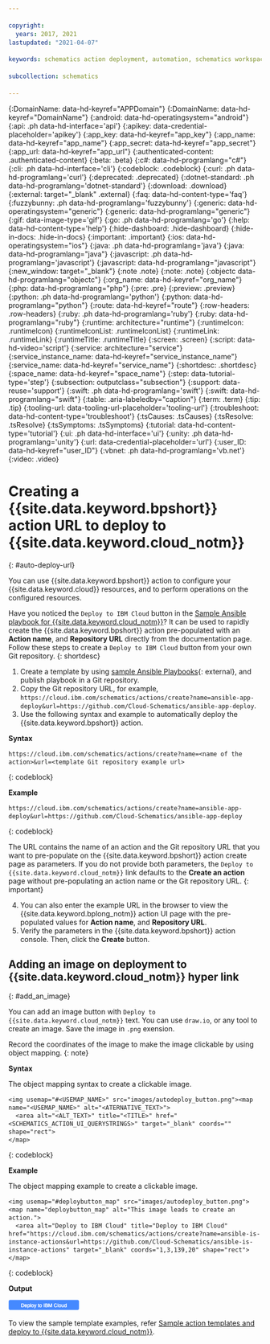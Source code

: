 ```yaml
---

copyright:
  years: 2017, 2021
lastupdated: "2021-04-07"

keywords: schematics action deployment, automation, schematics workspace,  schematics workspace creation, auto deploy

subcollection: schematics

---
```


{:DomainName: data-hd-keyref="APPDomain"}
{:DomainName: data-hd-keyref="DomainName"}
{:android: data-hd-operatingsystem="android"}
{:api: .ph data-hd-interface='api'}
{:apikey: data-credential-placeholder='apikey'}
{:app_key: data-hd-keyref="app_key"}
{:app_name: data-hd-keyref="app_name"}
{:app_secret: data-hd-keyref="app_secret"}
{:app_url: data-hd-keyref="app_url"}
{:authenticated-content: .authenticated-content}
{:beta: .beta}
{:c#: data-hd-programlang="c#"}
{:cli: .ph data-hd-interface='cli'}
{:codeblock: .codeblock}
{:curl: .ph data-hd-programlang='curl'}
{:deprecated: .deprecated}
{:dotnet-standard: .ph data-hd-programlang='dotnet-standard'}
{:download: .download}
{:external: target="_blank" .external}
{:faq: data-hd-content-type='faq'}
{:fuzzybunny: .ph data-hd-programlang='fuzzybunny'}
{:generic: data-hd-operatingsystem="generic"}
{:generic: data-hd-programlang="generic"}
{:gif: data-image-type='gif'}
{:go: .ph data-hd-programlang='go'}
{:help: data-hd-content-type='help'}
{:hide-dashboard: .hide-dashboard}
{:hide-in-docs: .hide-in-docs}
{:important: .important}
{:ios: data-hd-operatingsystem="ios"}
{:java: .ph data-hd-programlang='java'}
{:java: data-hd-programlang="java"}
{:javascript: .ph data-hd-programlang='javascript'}
{:javascript: data-hd-programlang="javascript"}
{:new_window: target="_blank"}
{:note .note}
{:note: .note}
{:objectc data-hd-programlang="objectc"}
{:org_name: data-hd-keyref="org_name"}
{:php: data-hd-programlang="php"}
{:pre: .pre}
{:preview: .preview}
{:python: .ph data-hd-programlang='python'}
{:python: data-hd-programlang="python"}
{:route: data-hd-keyref="route"}
{:row-headers: .row-headers}
{:ruby: .ph data-hd-programlang='ruby'}
{:ruby: data-hd-programlang="ruby"}
{:runtime: architecture="runtime"}
{:runtimeIcon: .runtimeIcon}
{:runtimeIconList: .runtimeIconList}
{:runtimeLink: .runtimeLink}
{:runtimeTitle: .runtimeTitle}
{:screen: .screen}
{:script: data-hd-video='script'}
{:service: architecture="service"}
{:service_instance_name: data-hd-keyref="service_instance_name"}
{:service_name: data-hd-keyref="service_name"}
{:shortdesc: .shortdesc}
{:space_name: data-hd-keyref="space_name"}
{:step: data-tutorial-type='step'}
{:subsection: outputclass="subsection"}
{:support: data-reuse='support'}
{:swift: .ph data-hd-programlang='swift'}
{:swift: data-hd-programlang="swift"}
{:table: .aria-labeledby="caption"}
{:term: .term}
{:tip: .tip}
{:tooling-url: data-tooling-url-placeholder='tooling-url'}
{:troubleshoot: data-hd-content-type='troubleshoot'}
{:tsCauses: .tsCauses}
{:tsResolve: .tsResolve}
{:tsSymptoms: .tsSymptoms}
{:tutorial: data-hd-content-type='tutorial'}
{:ui: .ph data-hd-interface='ui'}
{:unity: .ph data-hd-programlang='unity'}
{:url: data-credential-placeholder='url'}
{:user_ID: data-hd-keyref="user_ID"}
{:vbnet: .ph data-hd-programlang='vb.net'}
{:video: .video}



# Creating a {{site.data.keyword.bpshort}} action URL to deploy to {{site.data.keyword.cloud_notm}}
{: #auto-deploy-url}

You can use {{site.data.keyword.bpshort}} action to configure your {{site.data.keyword.cloud}} resources, and to perform operations on the configured resources. 

Have you noticed the `Deploy to IBM Cloud` button in the [Sample Ansible playbook for {{site.data.keyword.cloud_notm}}](/docs/schematics?topic=schematics-sample_actiontemplates)?  It can be used to rapidly create the {{site.data.keyword.bpshort}} action pre-populated with an **Action name**, and **Repository URL** directly from the documentation page. Follow these steps to create a `Deploy to IBM Cloud` button from your own Git repository. 
{: shortdesc}

1. Create a template by using [sample Ansible Playbooks](https://github.com/Cloud-Schematics/?q=Ansible&type=&language=&sort=){: external}, and publish playbook in a Git repository.
2. Copy the Git repository URL, for example, `https://cloud.ibm.com/schematics/actions/create?name=ansible-app-deploy&url=https://github.com/Cloud-Schematics/ansible-app-deploy`.
3. Use the following syntax and example to automatically deploy the {{site.data.keyword.bpshort}} action.

  **Syntax**

  ```
  https://cloud.ibm.com/schematics/actions/create?name=<name of the action>&url=<template Git repository example url>
  ```
  {: codeblock}

  **Example**

  ```
  https://cloud.ibm.com/schematics/actions/create?name=ansible-app-deploy&url=https://github.com/Cloud-Schematics/ansible-app-deploy
  ```
  {: codeblock}

 The URL contains the name of an action and the Git repository URL that you want to pre-populate on the {{site.data.keyword.bpshort}} action create page as parameters. If you do not provide both parameters, the `Deploy to {{site.data.keyword.cloud_notm}}` link defaults to the **Create an action** page without pre-populating an action name or the Git repository URL.
 {: important}

4. You can also enter the example URL in the browser to view the {{site.data.keyword.bplong_notm}} action UI page with the pre-populated values for  **Action name**, and **Repository URL**.
5. Verify the parameters in the {{site.data.keyword.bpshort}} action console. Then, click the **Create** button.

## Adding an image on deployment to {{site.data.keyword.cloud_notm}} hyper link
{: #add_an_image}

You can add an image button with `Deploy to {{site.data.keyword.cloud_notm}}` text. You can use `draw.io`, or any tool to create an image. Save the image in `.png` exension. 

Record the coordinates of the image to make the image clickable by using object mapping.
{: note}  

**Syntax**

The object mapping syntax to create a clickable image.

```
<img usemap="#<USEMAP_NAME>" src="images/autodeploy_button.png"><map name="<USEMAP_NAME>" alt="<ATERNATIVE_TEXT>">
  <area alt="<ALT_TEXT>" title="<TITLE>" href="<SCHEMATICS_ACTION_UI_QUERYSTRINGS>" target="_blank" coords="" shape="rect">
</map>
```
{: codeblock}

**Example**

The object mapping example to create a clickable image.

```
<img usemap="#deploybutton_map" src="images/autodeploy_button.png"><map name="deploybutton_map" alt="This image leads to create an action.">
  <area alt="Deploy to IBM Cloud" title="Deploy to IBM Cloud" href="https://cloud.ibm.com/schematics/actions/create?name=ansible-is-instance-actions&url=https://github.com/Cloud-Schematics/ansible-is-instance-actions" target="_blank" coords="1,3,139,20" shape="rect">
</map>
```
{: codeblock}

**Output**

<img usemap="#deploybutton_map" src="images/autodeploy_button.png"><map name="deploybutton_map" alt="This image leads to create an action.">
  <area alt="Deploy to IBM Cloud" title="Deploy to IBM Cloud" href="https://cloud.ibm.com/schematics/actions/create?name=ansible-is-instance-actions&url=https://github.com/Cloud-Schematics/ansible-is-instance-actions" target="_blank" coords="1,3,139,20" shape="rect">
</map>

To view the sample template examples, refer [Sample action templates and deploy to {{site.data.keyword.cloud_notm}}](/docs/schematics?topic=schematics-sample_actiontemplates).
